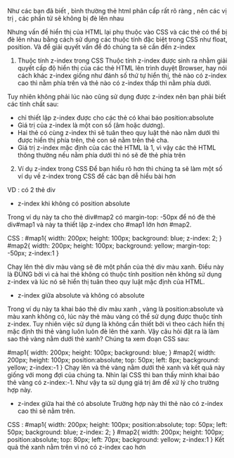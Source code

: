 Như các bạn đã biết , bình thường thẻ html phân cấp rất rõ ràng , nên các vị trị , các phần tử sẽ không bị đè lên nhau 

Nhưng vấn đề hiển thị của HTML lại phụ thuộc vào CSS và các thẻ có thể bị đè lên nhau bằng cách sử dụng các thuộc tính đặc biệt trong CSS như float, position. Và để giải quyết vấn đề đó chúng ta sẽ cần đến z-index

1. Thuộc tính z-index trong CSS
Thuộc tính z-index được sinh ra nhằm giải quyết cấp độ hiển thị của các thẻ HTML lên trình duyệt Browser, hay nói cách khác z-index giống như đánh số thứ tự hiển thị, thẻ nào có z-index cao thì nằm phía trên và thẻ nào có z-index thấp thì nằm phía dưới.

Tuy nhiên không phải lúc nào cũng sử dụng được z-index nên bạn phải biết các tính chất sau:

+ chỉ thiết lập z-index được cho các thẻ có khai báo position:absolute
+ Giá trị của z-index là một con số (âm hoặc dương).
+ Hai thẻ có cùng z-index thì sẽ tuân theo quy luật thẻ nào nằm dưới thì được hiển thị phía trên, thẻ con sẽ nằm trên thẻ cha.
+ Giá trị z-index mặc định của các thẻ HTML là 1, vì vậy các thẻ HTML thông thường nếu nằm phía dưới thì nó sẽ đè thẻ phía trên


2. Ví dụ z-index trong CSS
Để bạn hiểu rõ hơn thì chúng ta sẽ làm một số ví dụ về z-index trong CSS để các bạn dễ hiểu bài hơn


VD : có 2 thẻ div
        <div id="map1">
        </div>
        <div id="map2">
        </div>

- z-index khi không có position absolute

Trong ví dụ này ta cho thẻ div#map2 có margin-top: -50px để nó đè thẻ div#map1 và này ta thiết lập z-index cho #map1 lớn hơn #map2.

CSS : 
#map1{
    width: 200px;
    height: 100px;
    background: blue;
    z-index: 2;
}
#map2{
    width: 200px;
    height: 100px;
    background: yellow;
    margin-top: -50px;
    z-index:1
}

Chạy lên thẻ div màu vàng sẽ đè một phần của thẻ div màu xanh. Điều này là ĐÚNG bởi vì cả hai thẻ không có thuộc tính position nên không sử dụng z-index và lúc nó sẽ hiển thị tuân theo quy luật mặc định của HTML.


- z-index giữa absolute và không có absolute

Trong ví dụ này ta khai báo thẻ div màu xanh ,  vàng là position:absolute và màu xanh không có, lúc này thẻ màu vàng có thể sử dụng được thuộc tính z-index. Tuy nhiên việc sử dụng là không cần thiết bởi vì theo cách hiển thị mặc định thì thẻ vàng luôn luôn đè lên thẻ xanh. Vậy câu hỏi đặt ra là làm sao thẻ vàng nằm dưới thẻ xanh? Chúng ta xem đoạn CSS sau:

#map1{
    width: 200px;
    height: 100px;
    background: blue;
}
#map2{
    width: 200px;
    height: 100px;
    position:absolute;
    top: 50px;
    left: 8px;
    background: yellow;
    z-index:-1
}
Chạy lên và thẻ vàng nằm dưới thẻ xanh và kết quả này giống với mong đợi của chúng ta. Nhìn lại CSS thì ban thấy mình khai báo thẻ vàng có z-index:-1. Như vậy ta sử dụng giá trị âm để xử lý cho trường hợp này.


- z-index giữa hai thẻ có absolute
Trường hợp này thì thẻ nào có z-index cao thì sẽ nằm trên.

CSS : 
#map1{
    width: 200px;
    height: 100px;
    position:absolute;
    top: 50px;
    left: 50px;
    background: blue;
    z-index: 2;
}
#map2{
    width: 200px;
    height: 100px;
    position:absolute;
    top: 80px;
    left: 70px;
    background: yellow;
    z-index:1
}
Kết quả thẻ xanh nằm trên vì nó có z-index cao hơn